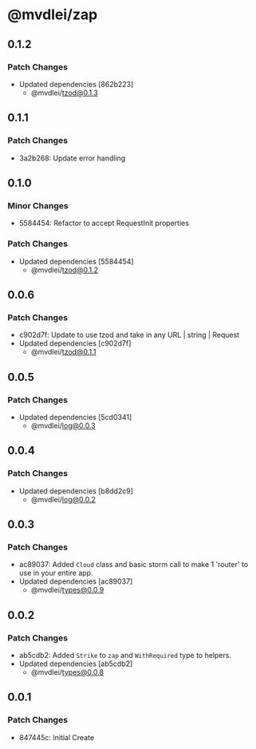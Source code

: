 # @mvdlei/zap

## 0.1.2

### Patch Changes

- Updated dependencies [862b223]
  - @mvdlei/tzod@0.1.3

## 0.1.1

### Patch Changes

- 3a2b268: Update error handling

## 0.1.0

### Minor Changes

- 5584454: Refactor to accept RequestInit properties

### Patch Changes

- Updated dependencies [5584454]
  - @mvdlei/tzod@0.1.2

## 0.0.6

### Patch Changes

- c902d7f: Update to use tzod and take in any URL | string | Request
- Updated dependencies [c902d7f]
  - @mvdlei/tzod@0.1.1

## 0.0.5

### Patch Changes

- Updated dependencies [5cd0341]
  - @mvdlei/log@0.0.3

## 0.0.4

### Patch Changes

- Updated dependencies [b8dd2c9]
  - @mvdlei/log@0.0.2

## 0.0.3

### Patch Changes

- ac89037: Added `Cloud` class and basic storm call to make 1 'router' to use in your entire app.
- Updated dependencies [ac89037]
  - @mvdlei/types@0.0.9

## 0.0.2

### Patch Changes

- ab5cdb2: Added `Strike` to `zap` and `WithRequired` type to helpers.
- Updated dependencies [ab5cdb2]
  - @mvdlei/types@0.0.8

## 0.0.1

### Patch Changes

- 847445c: Initial Create
